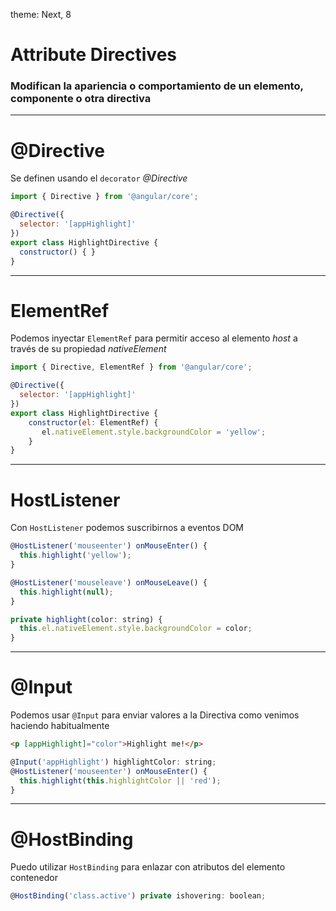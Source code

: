 theme: Next, 8

# Attribute Directives

### Modifican la apariencia o comportamiento de un elemento, componente o otra directiva

---

# @Directive

Se definen usando el `decorator` *@Directive*

```javascript
import { Directive } from '@angular/core';

@Directive({
  selector: '[appHighlight]'
})
export class HighlightDirective {
  constructor() { }
}
```

---

# ElementRef

Podemos inyectar `ElementRef` para permitir acceso al elemento *host* a través de su propiedad *nativeElement*



```javascript
import { Directive, ElementRef } from '@angular/core';

@Directive({
  selector: '[appHighlight]'
})
export class HighlightDirective {
    constructor(el: ElementRef) {
       el.nativeElement.style.backgroundColor = 'yellow';
    }
}
```

---

# HostListener

Con `HostListener` podemos suscribirnos a eventos DOM



```javascript
@HostListener('mouseenter') onMouseEnter() {
  this.highlight('yellow');
}

@HostListener('mouseleave') onMouseLeave() {
  this.highlight(null);
}

private highlight(color: string) {
  this.el.nativeElement.style.backgroundColor = color;
}
```

---

# @Input

Podemos usar `@Input` para enviar valores a la Directiva como venimos haciendo habitualmente

```html
<p [appHighlight]="color">Highlight me!</p>
```

```javascript
@Input('appHighlight') highlightColor: string;
@HostListener('mouseenter') onMouseEnter() {
  this.highlight(this.highlightColor || 'red');
}

```

---

# @HostBinding



Puedo utilizar `HostBinding` para enlazar con atributos del elemento contenedor

```javascript
@HostBinding('class.active') private ishovering: boolean;
```



